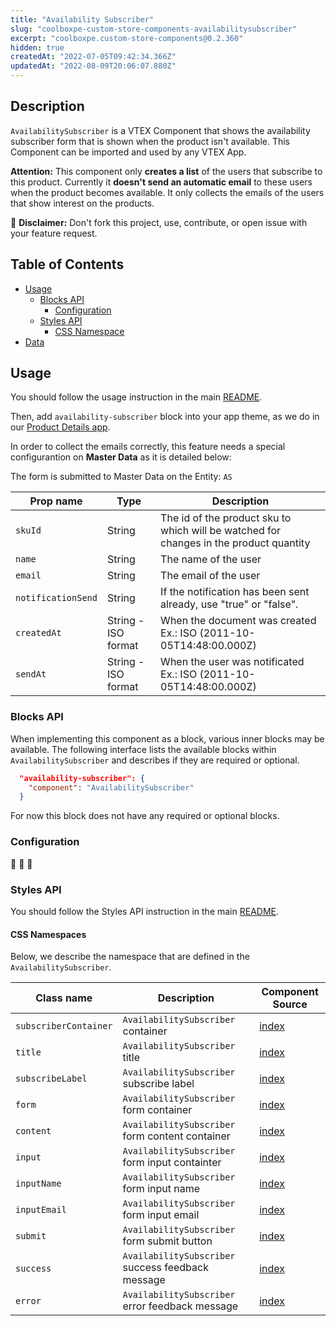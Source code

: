 ```yaml
---
title: "Availability Subscriber"
slug: "coolboxpe-custom-store-components-availabilitysubscriber"
excerpt: "coolboxpe.custom-store-components@0.2.360"
hidden: true
createdAt: "2022-07-05T09:42:34.366Z"
updatedAt: "2022-08-09T20:06:07.880Z"
---
```

## Description

`AvailabilitySubscriber` is a VTEX Component that shows the availability subscriber form that is shown when the product isn't available. This Component can be imported and used by any VTEX App.

**Attention:**
This component only **creates a list** of the users that subscribe to this product. Currently it **doesn't send an automatic email** to these users when the product becomes available. It only collects the emails of the users that show interest on the products.


:loudspeaker: **Disclaimer:** Don't fork this project, use, contribute, or open issue with your feature request.

## Table of Contents
- [Usage](#usage)
  - [Blocks API](#blocks-api)
    - [Configuration](#configuration)
  - [Styles API](#styles-api)
    - [CSS Namespace](#css-namespaces)
- [Data](#data)

## Usage

You should follow the usage instruction in the main [README](/README.md#usage).

Then, add `availability-subscriber` block into your app theme, as we do in our [Product Details app](https://github.com/vtex-apps/product-details/blob/master/store/blocks.json). 

In order to collect the emails correctly, this feature needs a special configurantion on **Master Data** as it is detailed below:

The form is submitted to Master Data on the Entity: `AS`

| Prop name | Type | Description|
| ------| ------ | ------ |
| `skuId`            | String | The id of the product sku to which will be watched for changes in the product quantity |
| `name`             | String | The name of the user                                                                   |
| `email`            | String | The email of the user                                                                 |
| `notificationSend` | String | If the notification has been sent already, use "true" or "false".                                              |
| `createdAt`        | String - ISO format | When the document was created  Ex.: ISO (2011-10-05T14:48:00.000Z)                                                     |
| `sendAt`           | String - ISO format | When the user was notificated  Ex.: ISO (2011-10-05T14:48:00.000Z)                                                        |


### Blocks API

When implementing this component as a block, various inner blocks may be available. The following interface lists the available blocks within `AvailabilitySubscriber` and describes if they are required or optional.

```json
  "availability-subscriber": {
    "component": "AvailabilitySubscriber"
  }
```

For now this block does not have any required or optional blocks.

### Configuration

:construction: :construction: :construction:

### Styles API

You should follow the Styles API instruction in the main [README](/README.md#styles-api).

#### CSS Namespaces

Below, we describe the namespace that are defined in the `AvailabilitySubscriber`.

| Class name | Description | Component Source |
| ---------- | ----------- |----------------- |
| `subscriberContainer` | `AvailabilitySubscriber` container | [index](/react/components/AvailabilitySubscriber/index.js) |
| `title` | `AvailabilitySubscriber` title | [index](/react/components/AvailabilitySubscriber/index.js) |
| `subscribeLabel` | `AvailabilitySubscriber` subscribe label | [index](/react/components/AvailabilitySubscriber/index.js) |
| `form` | `AvailabilitySubscriber` form container | [index](/react/components/AvailabilitySubscriber/index.js) |
| `content` | `AvailabilitySubscriber` form content container | [index](/react/components/AvailabilitySubscriber/index.js) |
| `input` | `AvailabilitySubscriber` form input containter | [index](/react/components/AvailabilitySubscriber/index.js) |
| `inputName` | `AvailabilitySubscriber` form input name | [index](/react/components/AvailabilitySubscriber/index.js) |
| `inputEmail` | `AvailabilitySubscriber` form input email | [index](/react/components/AvailabilitySubscriber/index.js) |
| `submit` | `AvailabilitySubscriber` form submit button | [index](/react/components/AvailabilitySubscriber/index.js) |
| `success` | `AvailabilitySubscriber` success feedback message | [index](/react/components/AvailabilitySubscriber/index.js) |
| `error` | `AvailabilitySubscriber` error feedback message | [index](/react/components/AvailabilitySubscriber/index.js) |